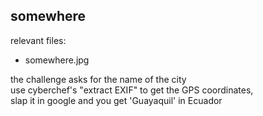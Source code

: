 ## somewhere
relevant files:
* somewhere.jpg

the challenge asks for the name of the city  
use cyberchef's "extract EXIF" to get the GPS coordinates,  
slap it in google and you get 'Guayaquil' in Ecuador  
